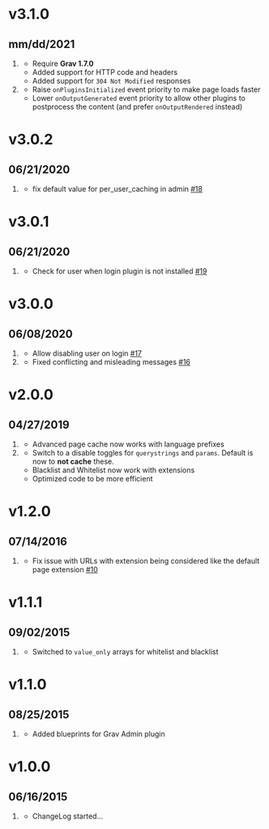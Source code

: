# v3.1.0
## mm/dd/2021

1. [](#new)
    * Require **Grav 1.7.0**
    * Added support for HTTP code and headers
    * Added support for `304 Not Modified` responses
1. [](#improved)
    * Raise `onPluginsInitialized` event priority to make page loads faster
    * Lower `onOutputGenerated` event priority to allow other plugins to postprocess the content (and prefer `onOutputRendered` instead)

# v3.0.2
## 06/21/2020

1. [](#improved)
    * fix default value for per_user_caching in admin [#18](https://github.com/getgrav/grav-plugin-advanced-pagecache/pull/18)

# v3.0.1
## 06/21/2020

1. [](#bugfix)
    * Check for user when login plugin is not installed [#19](https://github.com/getgrav/grav-plugin-advanced-pagecache/issues/19)

# v3.0.0
## 06/08/2020

1. [](#new)
    * Allow disabling user on login [#17](https://github.com/getgrav/grav-plugin-advanced-pagecache/issues/17)
1. [](#improved)
    * Fixed conflicting and misleading messages [#16](https://github.com/getgrav/grav-plugin-advanced-pagecache/issues/16)

# v2.0.0
## 04/27/2019

1. [](#new)
    * Advanced page cache now works with language prefixes
1. [](#improved)
    * Switch to a disable toggles for `querystrings` and `params`. Default is now to **not cache** these.
    * Blacklist and Whitelist now work with extensions
    * Optimized code to be more efficient

# v1.2.0
## 07/14/2016

1. [](#bugfix)
    * Fix issue with URLs with extension being considered like the default page extension [#10](https://github.com/getgrav/grav-plugin-advanced-pagecache/issues/10)

# v1.1.1
## 09/02/2015

1. [](#improved)
    * Switched to `value_only` arrays for whitelist and blacklist

# v1.1.0
## 08/25/2015

1. [](#improved)
    * Added blueprints for Grav Admin plugin

# v1.0.0
## 06/16/2015

1. [](#new)
    * ChangeLog started...
